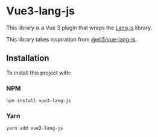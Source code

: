 # Vue3-lang-js

This library is a Vue 3 plugin that wraps the [Lang.js](https://github.com/rmariuzzo/Lang.js)
library. 

This library takes inspiration from [@eli5/vue-lang-js](https://github.com/eli5-amsterdam/vue-lang-js).

## Installation 

To install this project with:

### NPM 
`npm install vue3-lang-js`

### Yarn 
`yarn add vue3-lang-js`